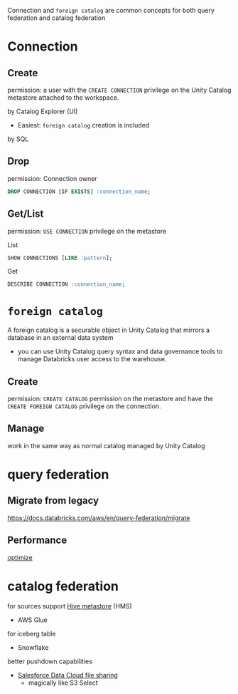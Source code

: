 
Connection and `foreign catalog` are common concepts for both query federation and catalog federation

# Connection

## Create

permission: a user with the `CREATE CONNECTION` privilege on the Unity Catalog metastore attached to the workspace.

by Catalog Explorer (UI)

- Easiest: `foreign catalog` creation is included

by SQL

## Drop

permission: Connection owner

```sql
DROP CONNECTION [IF EXISTS] :connection_name;
```

## Get/List

permission: `USE CONNECTION` privilege on the metastore

List

```sql
SHOW CONNECTIONS [LIKE :pattern];
```

Get

```sql
DESCRIBE CONNECTION :connection_name;
```

# `foreign catalog`

A foreign catalog is a securable object in Unity Catalog that mirrors a database in an external data system
- you can use Unity Catalog query syntax and data governance tools to manage Databricks user access to the warehouse.

## Create

permission: `CREATE CATALOG` permission on the metastore and have the `CREATE FOREIGN CATALOG` privilege on the connection.

## Manage
work in the same way as normal catalog managed by Unity Catalog


# query federation
## Migrate from legacy
<https://docs.databricks.com/aws/en/query-federation/migrate>

## Performance
[optimize](https://docs.databricks.com/aws/en/query-federation/performance-recommendations)




# catalog federation
for sources support [Hive metastore](https://docs.databricks.com/aws/en/query-federation/hms-federation-external) (HMS)
- AWS Glue

for iceberg table
- Snowflake

better pushdown capabilities
- [Salesforce Data Cloud file sharing](https://docs.databricks.com/aws/en/query-federation/salesforce-data-cloud-file-sharing)
  - magically like S3 Select

